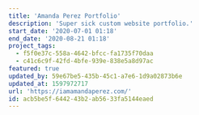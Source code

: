```yaml
---
title: 'Amanda Perez Portfolio'
description: 'Super sick custom website portfolio.'
start_date: '2020-07-01 01:18'
end_date: '2020-08-21 01:18'
project_tags:
  - f5f0e37c-558a-4642-bfcc-fa1735f70daa
  - c41c6c9f-42fd-4bfe-939e-838e5a8d97ac
featured: true
updated_by: 59e67be5-435b-45c1-a7e6-1d9a02873b6e
updated_at: 1597972717
url: 'https://iamamandaperez.com/'
id: acb5be5f-6442-43b2-ab56-33fa5144eaed
---
```

